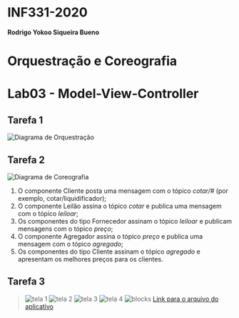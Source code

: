 # INF331-2020

**Rodrigo Yokoo Siqueira Bueno**

# Orquestração e Coreografia

# Lab03 - Model-View-Controller

## Tarefa 1

![Diagrama de Orquestração](images/tarefa1.png)

## Tarefa 2
![Diagrama de Coreografia](images/tarefa2.png)
1. O componente Cliente posta uma mensagem com o tópico *cotar/#* (por exemplo, cotar/liquidificador);
2. O componente Leilão assina o tópico *cotar* e publica uma mensagem com o tópico *leiloar*;
3. Os componentes do tipo Fornecedor assinam o tópico *leiloar* e publicam mensagens com o tópico *preço*;
4. O componente Agregador assina o tópico *preço* e publica uma mensagem com o tópico *agregado*;
5. Os componentes do tipo Cliente assinam o tópico *agregado* e apresentam os melhores preços para os clientes.


## Tarefa 3

> ![tela 1](images/tela1.png)
> ![tela 2](images/tela2.png)
> ![tela 3](images/tela3.png)
> ![tela 4](images/tela4.png) 
![blocks](images/blocks.png)
[Link para o arquivo do aplicativo](app/Tarefa_3.aia)
